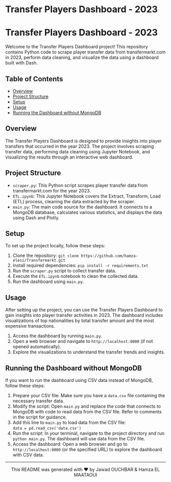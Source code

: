 <!DOCTYPE html>
<html>
<head>
    <h1>Transfer Players Dashboard - 2023<h1>
</head>
<body>
    <h1>Transfer Players Dashboard - 2023</h1>
    <p>Welcome to the Transfer Players Dashboard project! This repository contains Python code to scrape player transfer data from transfermarkt.com in 2023, perform data cleaning, and visualize the data using a dashboard built with Dash.</p>

<h2>Table of Contents</h2>
    <ul>
        <li><a href="#overview">Overview</a></li>
        <li><a href="#project-structure">Project Structure</a></li>
        <li><a href="#setup">Setup</a></li>
        <li><a href="#usage">Usage</a></li>
        <li><a href="#how_to_run_without_MongoDB">Running the Dashboard without MongoDB</a></li>
    </ul>

<h2 id="overview">Overview</h2>
    <p>The Transfer Players Dashboard is designed to provide insights into player transfers that occurred in the year 2023. The project involves scraping transfer data, performing data cleaning using Jupyter Notebook, and visualizing the results through an interactive web dashboard.</p>

<h2 id="project-structure">Project Structure</h2>
    <ul>
        <li><code>scraper.py</code>: This Python script scrapes player transfer data from transfermarkt.com for the year 2023.</li>
        <li><code>ETL.ipynb</code>: This Jupyter Notebook covers the Extract, Transform, Load (ETL) process, cleaning the data extracted by the scraper.</li>
        <li><code>main.py</code>: The main code source for the dashboard. It connects to a MongoDB database, calculates various statistics, and displays the data using Dash and Plotly.</li>
    </ul>

<h2 id="setup">Setup</h2>
    <p>To set up the project locally, follow these steps:</p>
    <ol>
        <li>Clone the repository: <code>git clone https://github.com/hamza-elesi/Transfermarkt.git</code></li>
        <li>Install required dependencies: <code>pip install -r requirements.txt</code></li>
        <li>Run the <code>scraper.py</code> script to collect transfer data.</li>
        <li>Execute the <code>ETL.ipynb</code> notebook to clean the collected data.</li>
        <li>Run the dashboard using <code>main.py</code>.</li>
    </ol>

<h2 id="usage">Usage</h2>
    <p>After setting up the project, you can use the Transfer Players Dashboard to gain insights into player transfer activities in 2023. The dashboard includes visualizations of top nationalities by total transfer amount and the most expensive transactions.</p>
    <ol>
        <li>Access the dashboard by running <code>main.py</code>.</li>
        <li>Open a web browser and navigate to <code>http://localhost:8000</code> (if not opened automatically).</li>
        <li>Explore the visualizations to understand the transfer trends and insights.</li>
    </ol>

<h2 id="how_to_run_without_MongoDB">Running the Dashboard without MongoDB</h2>
    <p>If you want to run the dashboard using CSV data instead of MongoDB, follow these steps:</p>
    <ol>
        <li>Prepare your CSV file: Make sure you have a <code>data.csv</code> file containing the necessary transfer data.</li>
        <li>Modify the script: Open <code>main.py</code> and replace the code that connects to MongoDB with code to read data from the CSV file. Refer to comments in the script for guidance.</li>
        <li>Add this line to <code>main.py</code> to load data from the CSV file:<br><code>data = pd.read_csv('data.csv')</code></li>
        <li>Run the script: In your terminal, navigate to the project directory and run <code>python main.py</code>. The dashboard will use data from the CSV file.</li>
        <li>Access the dashboard: Open a web browser and go to <code>http://localhost:8000</code> (or the specified URL) to explore the dashboard with CSV data.</li>
    </ol>
    <hr>
    <p align="center">This README was generated with ❤️ by Jawad OUCHBAR & Hamza EL MAATAOUI</p>
</body>
</html>
